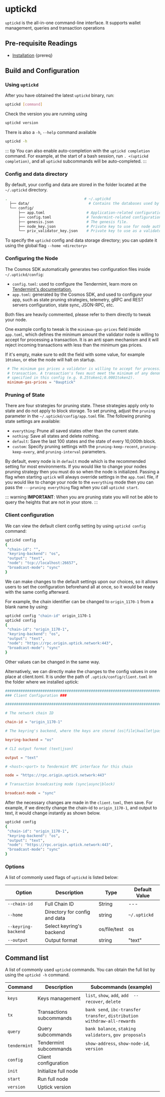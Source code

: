 <!--
order: 2
-->

# uptickd

`uptickd` is the all-in-one command-line interface. It supports wallet management, queries and transaction operations 

## Pre-requisite Readings

- [Installation](./installation.md) {prereq}

## Build and Configuration

### Using `uptickd`

After you have obtained the latest `uptickd` binary, run:

```bash
uptickd [command]
```

Check the version you are running using

```bash
uptickd version
```

There is also a `-h`, `--help` command available

```bash
uptickd -h
```

::: tip
You can also enable auto-completion with the `uptickd completion` command. For example, at the start of a bash session, run `. <(uptickd completion)`, and all `uptickd` subcommands will be auto-completed.
:::

### Config and data directory

By default, your config and data are stored in the folder located at the `~/.uptickd` directory.

```bash
.                                   # ~/.uptickd
  ├── data/                           # Contains the databases used by the node.
  └── config/
      ├── app.toml                   # Application-related configuration file.
      ├── config.toml                # Tendermint-related configuration file.
      ├── genesis.json               # The genesis file.
      ├── node_key.json              # Private key to use for node authentication in the p2p protocol.
      └── priv_validator_key.json    # Private key to use as a validator in the consensus protocol.
```

To specify the `uptickd` config and data storage directory; you can update it using the global flag `--home <directory>`

### Configuring the Node

The Cosmos SDK automatically generates two configuration files inside `~/.uptickd/config`:

- `config.toml`: used to configure the Tendermint, learn more on [Tendermint's documentation](https://docs.tendermint.com/master/nodes/configuration.html),
- `app.toml`: generated by the Cosmos SDK, and used to configure your app, such as state pruning strategies, telemetry, gRPC and REST servers configuration, state sync, JSON-RPC, etc.

Both files are heavily commented, please refer to them directly to tweak your node.

One example config to tweak is the `minimum-gas-prices` field inside `app.toml`, which defines the minimum amount the validator node is willing to accept for processing a transaction. It is an anti spam mechanism and it will reject incoming transactions with less than the minimum gas prices.

If it's empty, make sure to edit the field with some value, for example `10token`, or else the node will halt on startup.

```toml
 # The minimum gas prices a validator is willing to accept for processing a
 # transaction. A transaction's fees must meet the minimum of any denomination
 # specified in this config (e.g. 0.25token1;0.0001token2).
 minimum-gas-prices = "0auptick"
```

### Pruning of State

There are four strategies for pruning state. These strategies apply only to state and do not apply to block storage.
To set pruning, adjust the `pruning` parameter in the `~/.uptickd/config/app.toml` file.
The following pruning state settings are available:

- `everything`: Prune all saved states other than the current state.
- `nothing`: Save all states and delete nothing.
- `default`: Save the last 100 states and the state of every 10,000th block.
- `custom`: Specify pruning settings with the `pruning-keep-recent`, `pruning-keep-every`, and `pruning-interval` parameters.

By default, every node is in `default` mode which is the recommended setting for most environments.
If you would like to change your nodes pruning strategy then you must do so when the node is initialized. Passing a flag when starting `uptick` will always override settings in the `app.toml` file, if you would like to change your node to the `everything` mode then you can pass the `---pruning everything` flag when you call `uptickd start`.

::: warning
**IMPORTANT**:
When you are pruning state you will not be able to query the heights that are not in your store.
:::

### Client configuration

We can view the default client config setting by using `uptickd config` command:

```bash
uptickd config
{
 "chain-id": "",
 "keyring-backend": "os",
 "output": "text",
 "node": "tcp://localhost:26657",
 "broadcast-mode": "sync"
}
```

We can make changes to the default settings upon our choices, so it allows users to set the configuration beforehand all at once, so it would be ready with the same config afterward.

For example, the chain identifier can be changed to `origin_1170-1` from a blank name by using:

```bash
uptickd config "chain-id" origin_1170-1
uptickd config
{
 "chain-id": "origin_1170-1",
 "keyring-backend": "os",
 "output": "text",
 "node": "https://rpc.origin.uptick.network:443",
 "broadcast-mode": "sync"
}
```

Other values can be changed in the same way.

Alternatively, we can directly make the changes to the config values in one place at client.toml. It is under the path of `.uptick/config/client.toml` in the folder where we installed uptick:

```toml
############################################################################
### Client Configuration ###

############################################################################

# The network chain ID

chain-id = "origin_1170-1"

# The keyring's backend, where the keys are stored (os|file|kwallet|pass|test|memory)

keyring-backend = "os"

# CLI output format (text|json)

output = "text"

# <host>:<port> to Tendermint RPC interface for this chain

node = "https://rpc.origin.uptick.network:443"

# Transaction broadcasting mode (sync|async|block)

broadcast-mode = "sync"
```

After the necessary changes are made in the `client.toml`, then save. For example, if we directly change the chain-id to `origin_1170-1`, and output to text, it would change instantly as shown below.

```bash
uptickd config
{
 "chain-id": "origin_1170-1",
 "keyring-backend": "os",
 "output": "text",
 "node": "https://rpc.origin.uptick.network:443",
 "broadcast-mode": "sync"
}
```

### Options

A list of commonly used flags of `uptickd` is listed below:

| Option              | Description                   | Type         | Default Value   |
|---------------------|-------------------------------|--------------|-----------------|
| `--chain-id`        | Full Chain ID                 | String       | ---             |
| `--home`            | Directory for config and data | string       | `~/.uptickd`     |
| `--keyring-backend` | Select keyring's backend      | os/file/test | os              |
| `--output`          | Output format                 | string       | "text"          |

## Command list

A list of commonly used `uptickd` commands. You can obtain the full list by using the `uptickd -h` command.

| Command      | Description              | Subcommands (example)                                                     |
|--------------|--------------------------|---------------------------------------------------------------------------|
| `keys`       | Keys management          | `list`, `show`, `add`, `add  --recover`, `delete`                         |
| `tx`         | Transactions subcommands | `bank send`, `ibc-transfer transfer`, `distribution withdraw-all-rewards` |
| `query`      | Query subcommands        | `bank balance`, `staking validators`, `gov proposals`                     |
| `tendermint` | Tendermint subcommands   | `show-address`, `show-node-id`, `version`                                 |
| `config`     | Client configuration     |                                                                           |
| `init`       | Initialize full node     |                                                                           |
| `start`      | Run full node            |                                                                           |
| `version`    | Uptick version            |                                                                           |
